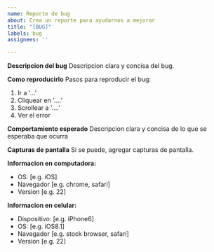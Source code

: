 ```yaml
---
name: Reporte de bug
about: Crea un reporte para ayudarnos a mejorar
title: "[BUG]"
labels: bug
assignees: ''

---
```


**Descripcion del bug**
Descripcion clara y concisa del bug.

**Como reproducirlo**
Pasos para reproducir el bug:
1. Ir a '...'
2. Cliquear en '....'
3. Scrollear a '....'
4. Ver el error

**Comportamiento esperado**
Descripcion clara y concisa de lo que se esperaba que ocurra

**Capturas de pantalla**
Si se puede, agregar capturas de pantalla.

**Informacion en computadora:**
 - OS: [e.g. iOS]
 - Navegador [e.g. chrome, safari]
 - Version [e.g. 22]

**Informacion en celular:**
 - Dispositivo: [e.g. iPhone6]
 - OS: [e.g. iOS8.1]
 - Navegador [e.g. stock browser, safari]
 - Version [e.g. 22]
